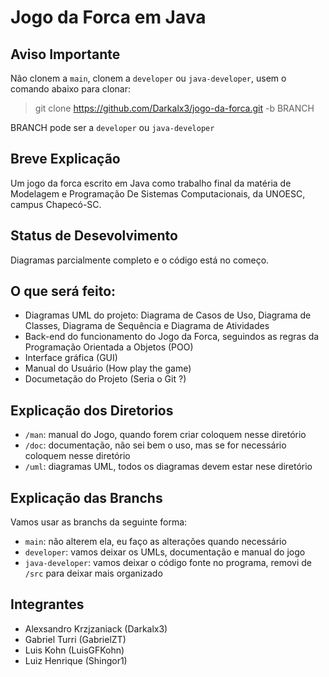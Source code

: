 # Jogo da Forca em Java

## Aviso Importante

Não clonem a `main`, clonem a `developer` ou `java-developer`, usem o comando abaixo para clonar:

> git clone https://github.com/Darkalx3/jogo-da-forca.git -b BRANCH 

BRANCH pode ser a `developer` ou `java-developer`

## Breve Explicação

Um jogo da forca escrito em Java como trabalho final da matéria de Modelagem e Programação De Sistemas Computacionais, da UNOESC, campus Chapecó-SC.

## Status de Desevolvimento

Diagramas parcialmente completo e o código está no começo.

## O que será feito:

- Diagramas UML do projeto: Diagrama de Casos de Uso, Diagrama de Classes, Diagrama de Sequência e Diagrama de Atividades
- Back-end do funcionamento do Jogo da Forca, seguindos as regras da Programação Orientada a Objetos (POO)
- Interface gráfica (GUI)
- Manual do Usuário (How play the game)
- Documetação do Projeto (Seria o Git ?)

## Explicação dos Diretorios

- `/man`: manual do Jogo, quando forem criar coloquem nesse diretório
- `/doc`: documentação, não sei bem o uso, mas se for necessário coloquem nesse diretório
- `/uml`: diagramas UML, todos os diagramas devem estar nese diretório

## Explicação das Branchs

Vamos usar as branchs da seguinte forma:

- `main`: não alterem ela, eu faço as alterações quando necessário
- `developer`: vamos deixar os UMLs, documentação e manual do jogo
- `java-developer`: vamos deixar o código fonte no programa, removi de `/src` para deixar mais organizado

## Integrantes

- Alexsandro Krzjzaniack (Darkalx3)
- Gabriel Turri (GabrielZT)
- Luis Kohn (LuisGFKohn)
- Luiz Henrique (Shingor1)
